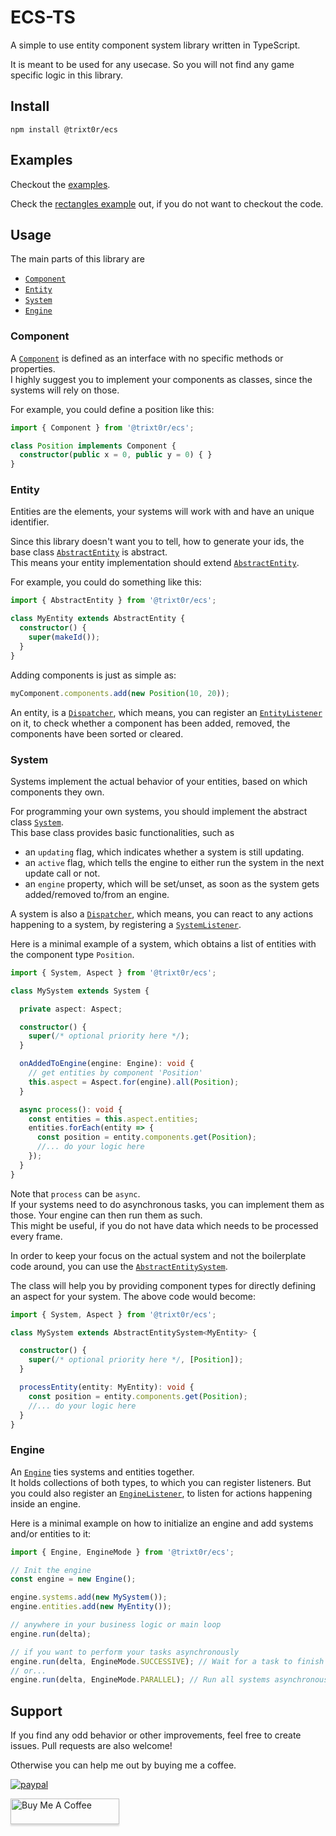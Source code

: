 # ECS-TS

A simple to use entity component system library written in TypeScript.

It is meant to be used for any usecase.
So you will not find any game specific logic in this library.

## Install

```
npm install @trixt0r/ecs
```

## Examples

Checkout the [examples](https://github.com/Trixt0r/ecsts/tree/master/examples).

Check the [rectangles example](https://stackblitz.com/edit/ecs-example-rectangles) out, if you do not want to checkout the code.

## Usage

The main parts of this library are

  * [`Component`](https://github.com/Trixt0r/ecsts/blob/master/src/core/component.ts)
  * [`Entity`](https://github.com/Trixt0r/ecsts/blob/master/src/core/entity.ts#L52)
  * [`System`](https://github.com/Trixt0r/ecsts/blob/master/src/core/system.ts#L77)
  * [`Engine`](https://github.com/Trixt0r/ecsts/blob/master/src/core/engine.ts#L96)

### Component

A [`Component`](https://github.com/Trixt0r/ecsts/blob/master/src/core/component.ts) is defined as an interface with no specific methods or properties.<br>
I highly suggest you to implement your components as classes, since the systems will rely on those.

For example, you could define a position like this:

```ts
import { Component } from '@trixt0r/ecs';

class Position implements Component {
  constructor(public x = 0, public y = 0) { }
}
```

### Entity

Entities are the elements, your systems will work with and have an unique identifier.

Since this library doesn't want you to tell, how to generate your ids, the base class [`AbstractEntity`](https://github.com/Trixt0r/ecsts/blob/master/src/core/entity.ts#L52) is abstract.<br>
This means your entity implementation should extend [`AbstractEntity`](https://github.com/Trixt0r/ecsts/blob/master/src/core/entity.ts#L52).

For example, you could do something like this:

```ts
import { AbstractEntity } from '@trixt0r/ecs';

class MyEntity extends AbstractEntity {
  constructor() {
    super(makeId());
  }
}
```

Adding components is just as simple as:

```ts
myComponent.components.add(new Position(10, 20));
```

An entity, is a [`Dispatcher`](https://github.com/Trixt0r/ecsts/blob/master/src/core/dispatcher.ts), which means, you can register an [`EntityListener`](https://github.com/Trixt0r/ecsts/blob/master/src/core/entity.ts#L12) on it, to check whether a component has been added, removed, the components have been sorted or cleared.

### System

Systems implement the actual behavior of your entities, based on which components they own.

For programming your own systems, you should implement the abstract class [`System`](https://github.com/Trixt0r/ecsts/blob/master/src/core/system.ts#L77).<br>
This base class provides basic functionalities, such as

  * an `updating` flag, which indicates whether a system is still updating.
  * an `active` flag, which tells the engine to either run the system in the next update call or not.
  * an `engine` property, which will be set/unset, as soon as the system gets added/removed to/from an engine.

A system is also a [`Dispatcher`](https://github.com/Trixt0r/ecsts/blob/master/src/core/dispatcher.ts), which means, you can react to any actions happening to a system, by registering a [`SystemListener`](https://github.com/Trixt0r/ecsts/blob/master/src/core/system.ts#L14).

Here is a minimal example of a system, which obtains a list of entities with the component type `Position`.

```ts
import { System, Aspect } from '@trixt0r/ecs';

class MySystem extends System {

  private aspect: Aspect;

  constructor() {
    super(/* optional priority here */);
  }

  onAddedToEngine(engine: Engine): void {
    // get entities by component 'Position'
    this.aspect = Aspect.for(engine).all(Position);
  }

  async process(): void {
    const entities = this.aspect.entities;
    entities.forEach(entity => {
      const position = entity.components.get(Position);
      //... do your logic here
    });
  }
}
```
Note that `process` can be `async`.<br>
If your systems need to do asynchronous tasks, you can implement them as those.
Your engine can then run them as such.<br>
This might be useful, if you do not have data which needs to be processed every frame.

In order to keep your focus on the actual system and not the boilerplate code around,
you can use the [`AbstractEntitySystem`](https://github.com/Trixt0r/ecsts/blob/master/src/core/system.ts#L269).

The class will help you by providing component types for directly defining an aspect for your system.
The above code would become:

```ts
import { System, Aspect } from '@trixt0r/ecs';

class MySystem extends AbstractEntitySystem<MyEntity> {

  constructor() {
    super(/* optional priority here */, [Position]);
  }

  processEntity(entity: MyEntity): void {
    const position = entity.components.get(Position);
    //... do your logic here
  }
}
```

### Engine

An [`Engine`](https://github.com/Trixt0r/ecsts/blob/master/src/core/engine.ts#L96) ties systems and entities together.<br>
It holds collections of both types, to which you can register listeners. But you could also register an [`EngineListener`](https://github.com/Trixt0r/ecsts/blob/master/src/core/engine.ts#L12), to listen for actions happening inside an engine.

Here is a minimal example on how to initialize an engine and add systems and/or entities to it:

```ts
import { Engine, EngineMode } from '@trixt0r/ecs';

// Init the engine
const engine = new Engine();

engine.systems.add(new MySystem());
engine.entities.add(new MyEntity());

// anywhere in your business logic or main loop
engine.run(delta);

// if you want to perform your tasks asynchronously
engine.run(delta, EngineMode.SUCCESSIVE); // Wait for a task to finish
// or...
engine.run(delta, EngineMode.PARALLEL); // Run all systems asynchronously in parallel
```

## Support

If you find any odd behavior or other improvements, feel free to create issues.
Pull requests are also welcome!

Otherwise you can help me out by buying me a coffee.

[![paypal](https://www.paypalobjects.com/en_US/CH/i/btn/btn_donateCC_LG.gif)](https://www.paypal.com/cgi-bin/webscr?cmd=_s-xclick&hosted_button_id=WDV9MU2GU35NN)

<a href="https://www.buymeacoffee.com/Trixt0r" target="_blank"><img src="https://www.buymeacoffee.com/assets/img/custom_images/orange_img.png" alt="Buy Me A Coffee" style="height: 41px !important;width: 174px !important;box-shadow: 0px 3px 2px 0px rgba(190, 190, 190, 0.5) !important;-webkit-box-shadow: 0px 3px 2px 0px rgba(190, 190, 190, 0.5) !important;" ></a>
